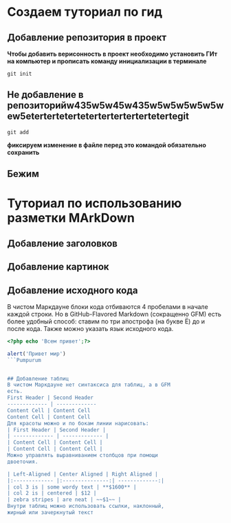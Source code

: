 # Создаем туториал по гид #
 ## Добавление репозитория в проект 
 **Чтобы добавить верисонность в проект необходимо установить ГИт на компьютер и прописать команду инициализации в терминале** 
  
  ```
  git init
  ```
  ## Не добавление в репозиторийw435w5w45w435w5w5w5w5w5wew5etertertetertetertertertertertetertegit ##
  ```
  git add
  ```
  **фиксируем изменение в файле перед это командой обязательно сохранить**
## Бежим ##
# Туториал по использованию разметки MArkDown
## Добавление заголовков 


## Добавление картинок 



## Добавление исходного кода
В чистом Маркдауне блоки кода отбиваются 4 пробелами в
начале каждой строки.
Но в GitHub-Flavored Markdown (сокращенно GFM) есть
более удобный способ: ставим по три апострофа (на букве
Ё) до и после кода. Также можно указать язык исходного
кода.
```php
<?php echo 'Всем привет';?>
```
```javascript
alert('Привет мир')
```Pumpurum


## Добавление таблиц
В чистом Маркдауне нет синтаксиса для таблиц, а в GFM
есть.
First Header | Second Header
------------- | -------------
Content Cell | Content Cell
Content Cell | Content Cell
Для красоты можно и по бокам линии нарисовать:
| First Header | Second Header |
| ------------- | ------------- |
| Content Cell | Content Cell |
| Content Cell | Content Cell |
Можно управлять выравниванием столбцов при помощи
двоеточия.

| Left-Aligned | Center Aligned | Right Aligned |
|:------------- |:---------------:| -------------:|
| col 3 is | some wordy text | **$1600** |
| col 2 is | centered | $12 |
| zebra stripes | are neat | ~~$1~~ |
Внутри таблиц можно использовать ссылки, наклонный,
жирный или зачеркнутый текст